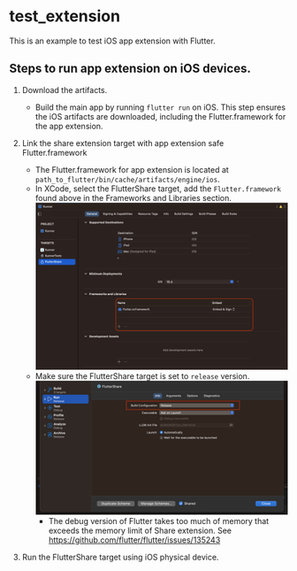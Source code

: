 # test_extension

This is an example to test iOS app extension with Flutter.

## Steps to run app extension on iOS devices.

1. Download the artifacts.
    - Build the main app by running `flutter run` on iOS. This step ensures the iOS artifacts are downloaded, including the Flutter.framework for the app extension.

1. Link the share extension target with app extension safe Flutter.framework
    - The Flutter.framework for app extension is located at `path_to_flutter/bin/cache/artifacts/engine/ios`.
    - In XCode, select the FlutterShare target, add the `Flutter.framework` found above in the Frameworks and Libraries section.
    ![](res/link_framework.png)
    - Make sure the FlutterShare target is set to `release` version.
    ![](res/release_config.png)
        - The debug version of Flutter takes too much of memory that exceeds the memory limit of Share extension. See https://github.com/flutter/flutter/issues/135243

1. Run the FlutterShare target using iOS physical device.
